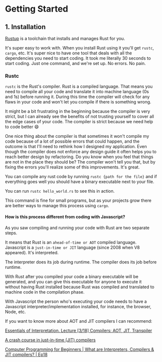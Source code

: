 # Getting Started

## 1. Installation
[Rustup](https://github.com/rust-lang/rustup) is a toolchain that installs and manages Rust for you.

It's super easy to work with. When you install Rust using it you'll get `rustc`, `cargo`, etc. It's super nice to have 
one tool that deals with all the dependencies you need to start coding. It took me literally 30 seconds to start coding.
Just one command, and we're set up. No errors. No pain.

### Rustc
`rustc` is the Rust's compiler. Rust is a compiled language.
That means you need to compile all your code and translate it into machine language (0s and 1s) before running it.
During this time the compiler will check for any flaws in your code and won't let you compile if there is something wrong.

It might be a bit frustrating in the beginning because the compiler is very strict, but I can already see the benefits
of not trusting yourself to cover all the edge cases of your code.
The compiler is strict because we need help to code better 😄

One nice thing about the compiler is that sometimes it won't compile my code because of a lot of possible errors that 
could happen, and the outcome is that I'll need to rethink how I designed my application. Even though the compiler does not
enforce any design guide it often helps you to reach better design by refactoring.
Do you know when you feel that things are not in the place they should be? The compiler
won't tell you that, but by fixing the errors you'll realize some of this improvements.
It's great.

You can compile any rust code by running `rustc {path for the file}` and if everything goes well
you should have a binary executable next to your file.

You can run ```rustc hello_world.rs``` to see this in action.

This command is fine for small programs, but as your projects grow there are better ways to manage
this process using `cargo`.

#### How is this process different from coding with Javascript?

As you saw compiling and running your code with Rust are two separate steps.

It means that Rust is an `ahead-of-time or AOT` compiled language. Javascript is a `just-in-time or JIT` language (since 2008 when V8 appeared). It's interpreted.

The interpreter does its job during runtime. The compiler does its job before runtime.


With Rust after you compiled your code a binary executable will be generated, and you can give this executable for anyone
to execute it without having Rust installed because Rust was compiled and translated to machine code in the compilation phase.

With Javascript the person who's executing your code needs to have a Javascript interpreter/implementation installed, for instance,
the browser, Node, etc.

If you want to know more about AOT and JIT compilers I can recommend:

[Essentials of Interpretation. Lecture [3/18] Compilers: AOT, JIT, Transpiler](https://www.youtube.com/watch?v=r1S9N4if__A)

[A crash course in just-in-time (JIT) compilers](https://hacks.mozilla.org/2017/02/a-crash-course-in-just-in-time-jit-compilers/)

[Computer Programming for Beginners | What are Interpreters, Compilers & JIT compilers? | Ep18](https://www.youtube.com/watch?v=svJerixawV0)



 
